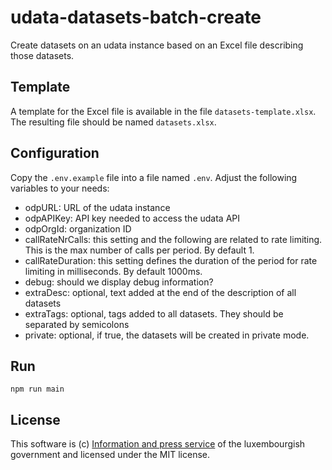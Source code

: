 # udata-datasets-batch-create

Create datasets on an udata instance based on an Excel file describing those datasets.

## Template

A template for the Excel file is available in the file `datasets-template.xlsx`. The resulting file should be named `datasets.xlsx`.

## Configuration

Copy the `.env.example` file into a file named `.env`. Adjust the following variables to your needs:

- odpURL: URL of the udata instance
- odpAPIKey: API key needed to access the udata API
- odpOrgId: organization ID
- callRateNrCalls: this setting and the following are related to rate limiting. This is the max number of calls per period. By default 1.
- callRateDuration: this setting defines the duration of the period for rate limiting in milliseconds. By default 1000ms.
- debug: should we display debug information?
- extraDesc: optional, text added at the end of the description of all datasets
- extraTags: optional, tags added to all datasets. They should be separated by semicolons
- private: optional, if true, the datasets will be created in private mode.

## Run

```npm run main```

## License
This software is (c) [Information and press service](https://sip.gouvernement.lu/en.html) of the luxembourgish government and licensed under the MIT license.
